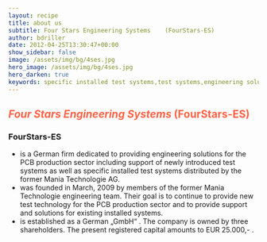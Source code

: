 ```yaml
---
layout: recipe
title: about us
subtitle: Four Stars Engineering Systems    (FourStars-ES)
author: bdriller
date: 2012-04-25T13:30:47+00:00
show_sidebar: false
image: /assets/img/bg/4ses.jpg
hero_image: /assets/img/bg/4ses.jpg
hero_darken: true
keywords: specific installed test systems,test systems,engineering solutions,PCB production
---
```


## <span style="color: #ff6347;">***Four Stars Engineering Systems*** (FourStars-ES)</span>

### **FourStars-ES**

- is a German firm dedicated to providing engineering solutions for the PCB production sector including support of newly introduced test systems as well as specific installed test systems distributed by the former Mania Technologie AG.
- was founded in March, 2009 by members of the former Mania Technologie engineering team. Their goal is to continue to provide new test technology for the PCB production sector and to provide support and solutions for existing installed systems.
- is established as a German „GmbH“ . The company is owned by three shareholders. The present registered capital amounts to EUR 25.000,- .
